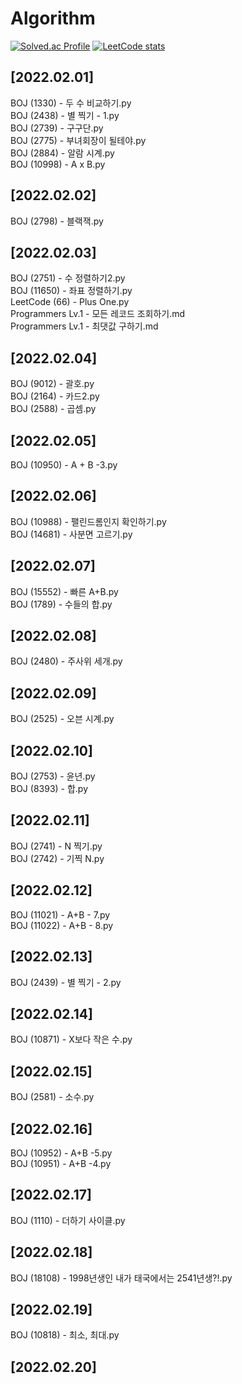 # Algorithm 
[![Solved.ac Profile](http://mazassumnida.wtf/api/v2/generate_badge?boj=jisoo98kim)](https://solved.ac/jisoo98kim/) [![LeetCode stats](https://leetcode-stats-six.vercel.app/api?username=jisoo98kim)](https://github.com/KnlnKS/leetcode-stats)

## [2022.02.01]
BOJ (1330) - 두 수 비교하기.py   
BOJ (2438) - 별 찍기 - 1.py   
BOJ (2739) - 구구단.py   
BOJ (2775) - 부녀회장이 될테야.py   
BOJ (2884) - 알람 시계.py   
BOJ (10998) - A x B.py  

## [2022.02.02]
BOJ (2798) - 블랙잭.py

## [2022.02.03]
BOJ (2751) - 수 정렬하기2.py  
BOJ (11650) - 좌표 정렬하기.py  
LeetCode (66) - Plus One.py  
Programmers Lv.1 - 모든 레코드 조회하기.md   
Programmers Lv.1 - 최댓값 구하기.md   

## [2022.02.04]
BOJ (9012) - 괄호.py  
BOJ (2164) - 카드2.py  
BOJ (2588) - 곱셈.py  

## [2022.02.05]
BOJ (10950) - A + B -3.py  

## [2022.02.06]
BOJ (10988) - 팰린드롬인지 확인하기.py  
BOJ (14681) - 사분면 고르기.py

## [2022.02.07]
BOJ (15552) - 빠른 A+B.py   
BOJ (1789) - 수들의 합.py

## [2022.02.08]
BOJ (2480) - 주사위 세개.py

## [2022.02.09]
BOJ (2525) - 오븐 시계.py

## [2022.02.10]
BOJ (2753) - 윤년.py   
BOJ (8393) - 합.py

## [2022.02.11]
BOJ (2741) - N 찍기.py   
BOJ (2742) - 기찍 N.py  

## [2022.02.12]
BOJ (11021) - A+B - 7.py   
BOJ (11022) - A+B - 8.py   

## [2022.02.13]
BOJ (2439) - 별 찍기 - 2.py   

## [2022.02.14]
BOJ (10871) - X보다 작은 수.py

## [2022.02.15]
BOJ (2581) - 소수.py   

## [2022.02.16]
BOJ (10952) - A+B -5.py   
BOJ (10951) - A+B -4.py   

## [2022.02.17]
BOJ (1110) - 더하기 사이클.py   

## [2022.02.18]
BOJ (18108) - 1998년생인 내가 태국에서는 2541년생?!.py   

## [2022.02.19]
BOJ (10818) - 최소, 최대.py   

## [2022.02.20]
